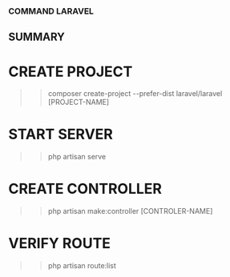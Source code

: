 ### COMMAND LARAVEL

## SUMMARY

<!-- Un contrôleur à pour but de répondre aux requêtes HTTP des clients -->
<!-- Une route va permettre aux utilisateurs d'accèder à nos contrôleurs -->

# CREATE PROJECT

> > composer create-project --prefer-dist laravel/laravel [PROJECT-NAME]

# START SERVER

> > php artisan serve

# CREATE CONTROLLER

> > php artisan make:controller [CONTROLER-NAME]

# VERIFY ROUTE

<!-- Do not forget to "use [path/to/controler]" on the web.php -->

> > php artisan route:list
